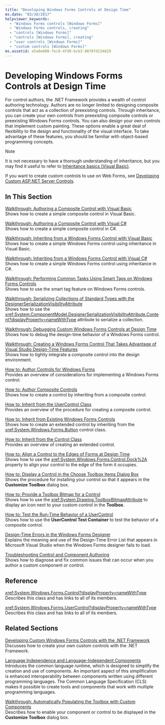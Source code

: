 ```yaml
---
title: "Developing Windows Forms Controls at Design Time"
ms.date: "03/30/2017"
helpviewer_keywords: 
  - "Windows Forms controls [Windows Forms]"
  - "Windows Forms controls, creating"
  - "controls [Windows Forms]"
  - "controls [Windows Forms], creating"
  - "user controls [Windows Forms]"
  - "custom controls [Windows Forms]"
ms.assetid: e5a8e088-7ec8-4fd9-bcb3-9078fd134829
---
```

# Developing Windows Forms Controls at Design Time
For control authors, the .NET Framework provides a wealth of control authoring technology. Authors are no longer limited to designing composite controls that act as a collection of preexisting controls. Through inheritance, you can create your own controls from preexisting composite controls or preexisting Windows Forms controls. You can also design your own controls that implement custom painting. These options enable a great deal of flexibility to the design and functionality of the visual interface. To take advantage of these features, you should be familiar with object-based programming concepts.  
  
> [!NOTE]
>  It is not necessary to have a thorough understanding of inheritance, but you may find it useful to refer to [Inheritance basics (Visual Basic)](~/docs/visual-basic/programming-guide/language-features/objects-and-classes/inheritance-basics.md).  
  
 If you want to create custom controls to use on Web Forms, see [Developing Custom ASP.NET Server Controls](http://msdn.microsoft.com/library/fbe26c16-cff4-4089-b3dd-877411f0c0ef).  
  
## In This Section  
 [Walkthrough: Authoring a Composite Control with Visual Basic](../../../../docs/framework/winforms/controls/walkthrough-authoring-a-composite-control-with-visual-basic.md)  
 Shows how to create a simple composite control in Visual Basic.  
  
 [Walkthrough: Authoring a Composite Control with Visual C#](../../../../docs/framework/winforms/controls/walkthrough-authoring-a-composite-control-with-visual-csharp.md)  
 Shows how to create a simple composite control in C#.  
  
 [Walkthrough: Inheriting from a Windows Forms Control with Visual Basic](../../../../docs/framework/winforms/controls/walkthrough-inheriting-from-a-windows-forms-control-with-visual-basic.md)  
 Shows how to create a simple Windows Forms control using inheritance in Visual Basic.  
  
 [Walkthrough: Inheriting from a Windows Forms Control with Visual C#](../../../../docs/framework/winforms/controls/walkthrough-inheriting-from-a-windows-forms-control-with-visual-csharp.md)  
 Shows how to create a simple Windows Forms control using inheritance in C#.  
  
 [Walkthrough: Performing Common Tasks Using Smart Tags on Windows Forms Controls](../../../../docs/framework/winforms/controls/performing-common-tasks-using-smart-tags-on-wf-controls.md)  
 Shows how to use the smart tag feature on Windows Forms controls.  
  
 [Walkthrough: Serializing Collections of Standard Types with the DesignerSerializationVisibilityAttribute](../../../../docs/framework/winforms/controls/serializing-collections-designerserializationvisibilityattribute.md)  
 Shows how to use the <xref:System.ComponentModel.DesignerSerializationVisibilityAttribute.Content?displayProperty=nameWithType> attribute to serialize a collection.  
  
 [Walkthrough: Debugging Custom Windows Forms Controls at Design Time](../../../../docs/framework/winforms/controls/walkthrough-debugging-custom-windows-forms-controls-at-design-time.md)  
 Shows how to debug the design-time behavior of a Windows Forms control.  
  
 [Walkthrough: Creating a Windows Forms Control That Takes Advantage of Visual Studio Design-Time Features](../../../../docs/framework/winforms/controls/creating-a-wf-control-design-time-features.md)  
 Shows how to tightly integrate a composite control into the design environment.  
  
 [How to: Author Controls for Windows Forms](../../../../docs/framework/winforms/controls/how-to-author-controls-for-windows-forms.md)  
 Provides an overview of considerations for implementing a Windows Forms control.  
  
 [How to: Author Composite Controls](../../../../docs/framework/winforms/controls/how-to-author-composite-controls.md)  
 Shows how to create a control by inheriting from a composite control.  
  
 [How to: Inherit from the UserControl Class](../../../../docs/framework/winforms/controls/how-to-inherit-from-the-usercontrol-class.md)  
 Provides an overview of the procedure for creating a composite control.  
  
 [How to: Inherit from Existing Windows Forms Controls](../../../../docs/framework/winforms/controls/how-to-inherit-from-existing-windows-forms-controls.md)  
 Shows how to create an extended control by inheriting from the <xref:System.Windows.Forms.Button> control class.  
  
 [How to: Inherit from the Control Class](../../../../docs/framework/winforms/controls/how-to-inherit-from-the-control-class.md)  
 Provides an overview of creating an extended control.  
  
 [How to: Align a Control to the Edges of Forms at Design Time](../../../../docs/framework/winforms/controls/how-to-align-a-control-to-the-edges-of-forms-at-design-time.md)  
 Shows how to use the <xref:System.Windows.Forms.Control.Dock%2A> property to align your control to the edge of the form it occupies.  
  
 [How to: Display a Control in the Choose Toolbox Items Dialog Box](../../../../docs/framework/winforms/controls/how-to-display-a-control-in-the-choose-toolbox-items-dialog-box.md)  
 Shows the procedure for installing your control so that it appears in the **Customize Toolbox** dialog box.  
  
 [How to: Provide a Toolbox Bitmap for a Control](../../../../docs/framework/winforms/controls/how-to-provide-a-toolbox-bitmap-for-a-control.md)  
 Shows how to use the <xref:System.Drawing.ToolboxBitmapAttribute> to display an icon next to your custom control in the **Toolbox**.  
  
 [How to: Test the Run-Time Behavior of a UserControl](../../../../docs/framework/winforms/controls/how-to-test-the-run-time-behavior-of-a-usercontrol.md)  
 Shows how to use the **UserControl Test Container** to test the behavior of a composite control.  
  
 [Design-Time Errors in the Windows Forms Designer](../../../../docs/framework/winforms/controls/design-time-errors-in-the-windows-forms-designer.md)  
 Explains the meaning and use of the Design-Time Error List that appears in Microsoft Visual Studio when the Windows Forms designer fails to load.  
  
 [Troubleshooting Control and Component Authoring](../../../../docs/framework/winforms/controls/troubleshooting-control-and-component-authoring.md)  
 Shows how to diagnose and fix common issues that can occur when you author a custom component or control.  
  
## Reference  
 <xref:System.Windows.Forms.Control?displayProperty=nameWithType>  
 Describes this class and has links to all of its members.  
  
 <xref:System.Windows.Forms.UserControl?displayProperty=nameWithType>  
 Describes this class and has links to all of its members.  
  
## Related Sections  
 [Developing Custom Windows Forms Controls with the .NET Framework](../../../../docs/framework/winforms/controls/developing-custom-windows-forms-controls.md)  
 Discusses how to create your own custom controls with the .NET Framework.  
  
 [Language Independence and Language-Independent Components](../../../../docs/standard/language-independence-and-language-independent-components.md)  
 Introduces the common language runtime, which is designed to simplify the creation and use of components. An important aspect of this simplification is enhanced interoperability between components written using different programming languages. The Common Language Specification (CLS) makes it possible to create tools and components that work with multiple programming languages.  
  
 [Walkthrough: Automatically Populating the Toolbox with Custom Components](../../../../docs/framework/winforms/controls/walkthrough-automatically-populating-the-toolbox-with-custom-components.md)  
 Describes how to enable your component or control to be displayed in the **Customize Toolbox** dialog box.
